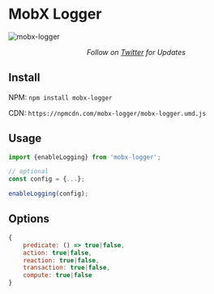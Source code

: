 # MobX Logger

![mobx-logger](https://raw.githubusercontent.com/winterbe/mobx-logger/master/docs/screenshot.png)

<p align="center">
   <i>Follow on <a href="https://twitter.com/winterbe_">Twitter</a> for Updates</i>
</p>

## Install

NPM: `npm install mobx-logger`
 
CDN: `https://npmcdn.com/mobx-logger/mobx-logger.umd.js` 

## Usage

```js
import {enableLogging} from 'mobx-logger';

// optional
const config = {...};

enableLogging(config);
```

## Options

```js
{
    predicate: () => true|false,
    action: true|false,
    reaction: true|false,
    transaction: true|false,
    compute: true|false
}
```